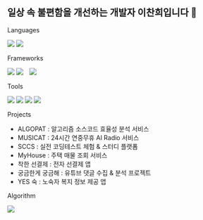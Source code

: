 ## 일상 속 불편함을 개선하는 개발자 이찬희입니다 👋

Languages  

<img src="https://img.shields.io/badge/Java-007396?style=flat&logo=JAVA&logoColor=white"/> <img src="https://img.shields.io/badge/Python-3776AB?style=flat-square&logo=Python&logoColor=white"/>

Frameworks  

<img src="https://img.shields.io/badge/Spring-6DB33F?style=for-the-badge&logo=Spring&logoColor=white"> <img src="https://img.shields.io/badge/Spring Boot-6DB33F?style=for-the-badge&logo=Spring Boot&logoColor=white"> <img src="https://img.shields.io/badge/FastAPI-009688?style=for-the-badge&logo=FastAPI&logoColor=white" style="height : auto; margin-left : 10px; margin-right : 10px;"/>  

Tools  

<img src="https://img.shields.io/badge/Gitlab-FC6D26?style=flat&logo=Gitlab&logoColor=white"/> <img src="https://img.shields.io/badge/Jira-0052CC?style=flat&logo=Jira&logoColor=white"/> <img src="https://img.shields.io/badge/Mattermost-0058CC?style=flat&logo=Mattermost&logoColor=white"/> <img src="https://img.shields.io/badge/Notion-000000?style=flat&logo=Notion&logoColor=white"/>


Projects
- ALGOPAT : 알고리즘 소스코드 효율성 분석 서비스
- MUSICAT : 24시간 연중무휴 AI Radio 서비스 
- SCCS : 실전 코딩테스트 체험 & 스터디 플랫폼
- MyHouse : 주택 매물 조회 서비스 
- 착한 선결제 : 전자 선결제 앱 
- 궁금한게 궁금해 : 유튜브 댓글 수집 & 분석 프로젝트 
- YES 숙 : 노숙자 복지 정보 제공 앱  

Algorithm  

<img src="http://mazassumnida.wtf/api/v2/generate_badge?boj=rkshktmshk">


